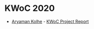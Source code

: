 # KWoC 2020

- <a href="https://github.com/Chasmiccoder">Aryaman Kolhe</a> - <a href="https://thekolheproject.blogspot.com/2021/01/kwoc-project-report.html">KWoC Project Report</a>
